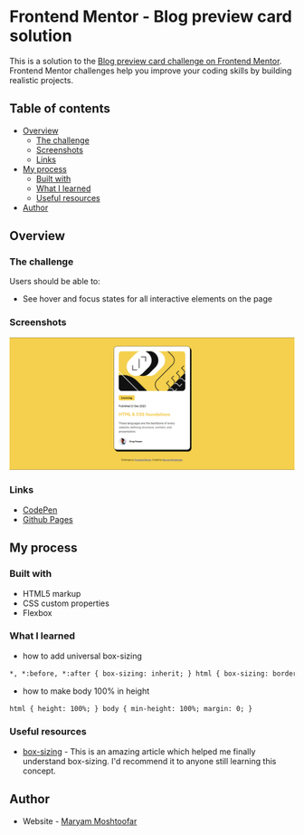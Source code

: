 # Frontend Mentor - Blog preview card solution

This is a solution to the [Blog preview card challenge on Frontend Mentor](https://www.frontendmentor.io/challenges/blog-preview-card-ckPaj01IcS). Frontend Mentor challenges help you improve your coding skills by building realistic projects.

## Table of contents

- [Overview](#overview)
  - [The challenge](#the-challenge)
  - [Screenshots](#screenshots)
  - [Links](#links)
- [My process](#my-process)
  - [Built with](#built-with)
  - [What I learned](#what-i-learned)
  - [Useful resources](#useful-resources)
- [Author](#author)

## Overview

### The challenge

Users should be able to:

- See hover and focus states for all interactive elements on the page

### Screenshots
![Screenshot](screenshot-active.png)

### Links

- [CodePen](https://codepen.io/maryammoshtoofar/pen/WNmObXY)
- [Github Pages](https://maryammoshtoofar.github.io/blog-preview-card/)

## My process

### Built with

- HTML5 markup
- CSS custom properties
- Flexbox

### What I learned

- how to add universal box-sizing

```html
*, *:before, *:after { box-sizing: inherit; } html { box-sizing: border-box; }
```

- how to make body 100% in height

```html
html { height: 100%; } body { min-height: 100%; margin: 0; }
```

### Useful resources

- [box-sizing](https://css-tricks.com/box-sizing/) - This is an amazing article which helped me finally understand box-sizing. I'd recommend it to anyone still learning this concept.

## Author

- Website - [Maryam Moshtoofar](https://maryammoshtoofar.github.io/)

